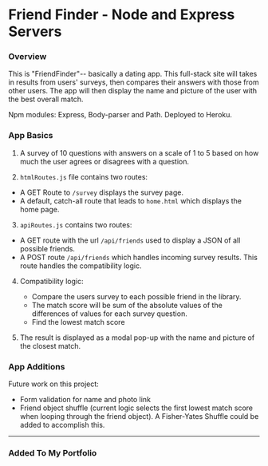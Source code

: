 

# Friend Finder - Node and Express Servers

### Overview

This is "FriendFinder"-- basically a dating app. This full-stack site will takes in results from users' surveys, then compares their answers with those from other users. The app will then display the name and picture of the user with the best overall match. 

Npm modules:  Express, Body-parser and Path.
Deployed to Heroku.


### App Basics

1. A survey of 10 questions with answers on a scale of 1 to 5 based on how much the user agrees or disagrees with a question.

2.  `htmlRoutes.js` file contains two routes:

   * A GET Route to `/survey` displays the survey page.
   * A default, catch-all route that leads to `home.html` which displays the home page. 

3.  `apiRoutes.js` contains two routes:

   * A GET route with the url `/api/friends` used to display a JSON of all possible friends.
   * A POST route `/api/friends` which handles incoming survey results. This route handles the compatibility logic. 

4. Compatibility logic:

   * Compare the users survey to each possible friend in the library.  
   * The match score will be sum of the absolute values of the differences of values for each survey question.
   * Find the lowest match score
5. The result is displayed as a modal pop-up with the name and picture of the closest match.

### App Additions

Future work on this project: 
  * Form validation for name and photo link
  * Friend object shuffle (current logic selects the first lowest match score when looping through the friend object).  A Fisher-Yates Shuffle could be added to accomplish this.

- - -

### Added To My Portfolio

